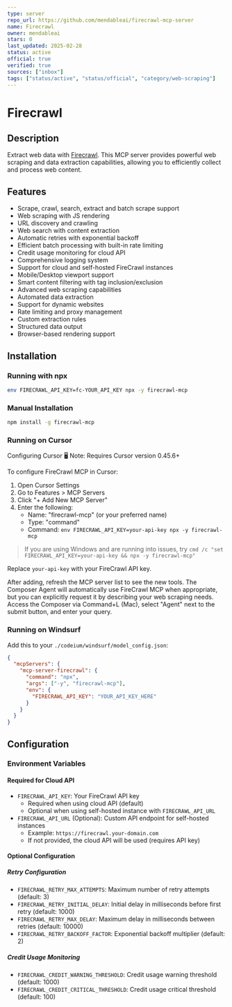 ```yaml
---
type: server
repo_url: https://github.com/mendableai/firecrawl-mcp-server
name: Firecrawl
owner: mendableai
stars: 0
last_updated: 2025-02-28
status: active
official: true
verified: true
sources: ["inbox"]
tags: ["status/active", "status/official", "category/web-scraping"]
---
```


# Firecrawl

## Description

Extract web data with [Firecrawl](https://firecrawl.dev). This MCP server provides powerful web scraping and data extraction capabilities, allowing you to efficiently collect and process web content.

## Features

- Scrape, crawl, search, extract and batch scrape support
- Web scraping with JS rendering
- URL discovery and crawling
- Web search with content extraction
- Automatic retries with exponential backoff
- Efficient batch processing with built-in rate limiting
- Credit usage monitoring for cloud API
- Comprehensive logging system
- Support for cloud and self-hosted FireCrawl instances
- Mobile/Desktop viewport support
- Smart content filtering with tag inclusion/exclusion
- Advanced web scraping capabilities
- Automated data extraction
- Support for dynamic websites
- Rate limiting and proxy management
- Custom extraction rules
- Structured data output
- Browser-based rendering support

## Installation

### Running with npx

```bash
env FIRECRAWL_API_KEY=fc-YOUR_API_KEY npx -y firecrawl-mcp
```

### Manual Installation

```bash
npm install -g firecrawl-mcp
```

### Running on Cursor

Configuring Cursor 🖥️ Note: Requires Cursor version 0.45.6+

To configure FireCrawl MCP in Cursor:

1.  Open Cursor Settings
2.  Go to Features > MCP Servers
3.  Click "+ Add New MCP Server"
4.  Enter the following:
    - Name: "firecrawl-mcp" (or your preferred name)
    - Type: "command"
    - Command: `env FIRECRAWL_API_KEY=your-api-key npx -y firecrawl-mcp`

> If you are using Windows and are running into issues, try `cmd /c "set FIRECRAWL_API_KEY=your-api-key && npx -y firecrawl-mcp"`

Replace `your-api-key` with your FireCrawl API key.

After adding, refresh the MCP server list to see the new tools. The Composer Agent will automatically use FireCrawl MCP when appropriate, but you can explicitly request it by describing your web scraping needs. Access the Composer via Command+L (Mac), select "Agent" next to the submit button, and enter your query.

### Running on Windsurf

Add this to your `./codeium/windsurf/model_config.json`:

```json
{
  "mcpServers": {
    "mcp-server-firecrawl": {
      "command": "npx",
      "args": ["-y", "firecrawl-mcp"],
      "env": {
        "FIRECRAWL_API_KEY": "YOUR_API_KEY_HERE"
      }
    }
  }
}
```

## Configuration

### Environment Variables

#### Required for Cloud API

- `FIRECRAWL_API_KEY`: Your FireCrawl API key
  - Required when using cloud API (default)
  - Optional when using self-hosted instance with `FIRECRAWL_API_URL`
- `FIRECRAWL_API_URL` (Optional): Custom API endpoint for self-hosted instances
  - Example: `https://firecrawl.your-domain.com`
  - If not provided, the cloud API will be used (requires API key)

#### Optional Configuration

##### Retry Configuration

- `FIRECRAWL_RETRY_MAX_ATTEMPTS`: Maximum number of retry attempts (default: 3)
- `FIRECRAWL_RETRY_INITIAL_DELAY`: Initial delay in milliseconds before first retry (default: 1000)
- `FIRECRAWL_RETRY_MAX_DELAY`: Maximum delay in milliseconds between retries (default: 10000)
- `FIRECRAWL_RETRY_BACKOFF_FACTOR`: Exponential backoff multiplier (default: 2)

##### Credit Usage Monitoring

- `FIRECRAWL_CREDIT_WARNING_THRESHOLD`: Credit usage warning threshold (default: 1000)
- `FIRECRAWL_CREDIT_CRITICAL_THRESHOLD`: Credit usage critical threshold (default: 100)
